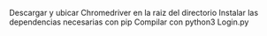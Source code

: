 Descargar y ubicar Chromedriver en la raiz del directorio
Instalar las dependencias necesarias con pip
Compilar con python3 Login.py
